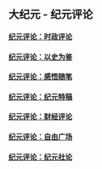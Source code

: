 ## 大纪元 - 纪元评论

#### [纪元评论：时政评论](indexes/nsc1025/README.md?02240330)
#### [纪元评论：以史为鉴](indexes/nsc1028/README.md?02240330)
#### [纪元评论：感悟随笔](indexes/nsc1035/README.md?02240330)
#### [纪元评论：纪元特稿](indexes/nsc424/README.md?02240330)
#### [纪元评论：财经评论](indexes/nsc1026/README.md?02240330)
#### [纪元评论：自由广场](indexes/nsc993/README.md?02240330)
#### [纪元评论：纪元社论](indexes/nsc422/README.md?02240330)
